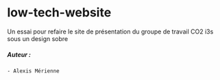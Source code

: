 # low-tech-website
Un essai pour refaire le site de présentation du groupe de travail CO2 i3s sous un design sobre

##### Auteur :

    - Alexis Mérienne
